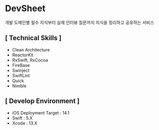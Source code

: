 # DevSheet
개발 도메인별 필수 지식부터 실제 인터뷰 질문까지 지식을 정리하고 공유하는 서비스


## [ Technical Skills ]
- Clean Architecture
- ReactorKit
- RxSwift, RxCocoa
- FireBase
- Swinject
- SwiftLint 
- Quick
- Nimble


## [ Develop Environment ]
- iOS Deployment Target : 14.1
- Swift : 5.X
- Xcode : 13.X
